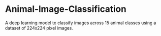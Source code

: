 # Animal-Image-Classification
A deep learning model to classify images across 15 animal classes using a dataset of 224x224 pixel images. 
